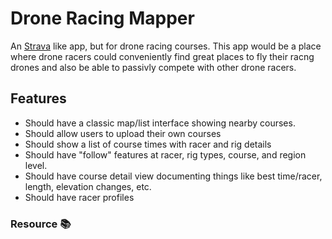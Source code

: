# Drone Racing Mapper

An [Strava] like app, but for drone racing courses. This app would be a place where drone racers could
 conveniently find great places to fly their racng drones and also be able to passivly compete with other drone racers.


## Features

- Should have a classic map/list interface showing nearby courses.
- Should allow users to upload their own courses
- Should show a list of course times with racer and rig details
- Should have "follow" features at racer, rig types, course, and region level.
- Should have course detail view documenting things like best time/racer, length, elevation changes, etc.
- Should have racer profiles


### Resource 📚

[Strava]: https://www.strava.com/features
